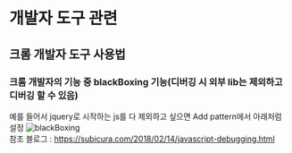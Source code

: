 # 개발자 도구 관련
## 크롬 개발자 도구 사용법
### 크롬 개발자의 기능 중 blackBoxing 기능(디버깅 시 외부 lib는 제외하고 디버깅 할 수 있음)
예를 들어서 jquery로 시작하는 js를 다 제외하고 싶으면 Add pattern에서 아래처럼 설정
<img src="https://user-images.githubusercontent.com/44331989/100353558-09739580-3032-11eb-9421-b69032410a58.PNG" alt="blackBoxing"/> <br>
참조 블로그  : https://subicura.com/2018/02/14/javascript-debugging.html <br>

